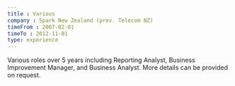 ```yaml
---
title : Various
company : Spark New Zealand (prev. Telecom NZ)
timeFrom : 2007-02-01
timeTo : 2012-11-01
type: experience
---
```

Various roles over 5 years including Reporting Analyst, Business Improvement Manager, and Business Analyst. More details can be provided on request.
